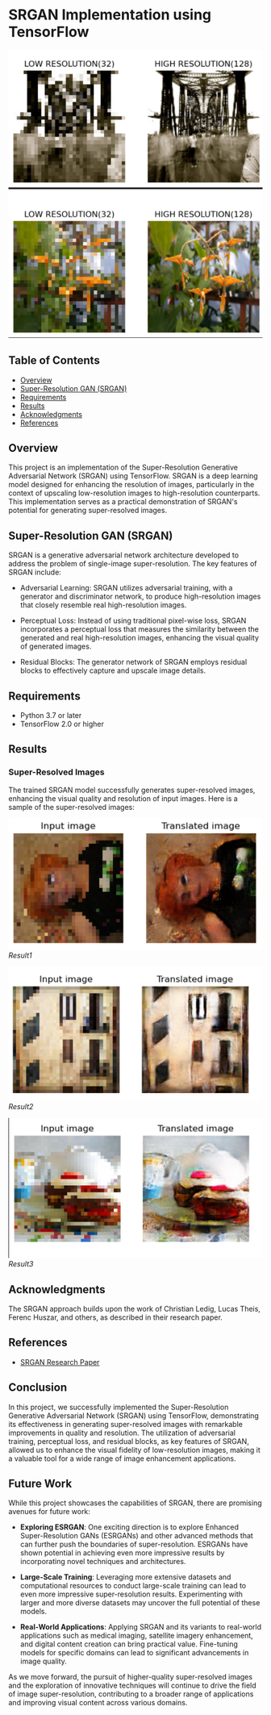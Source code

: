
# SRGAN Implementation using TensorFlow

![SRGAN Output](results/dataset.png)

## Table of Contents

- [Overview](#overview)
- [Super-Resolution GAN (SRGAN)](#super-resolution-gan-srgan)
- [Requirements](#requirements)
- [Results](#results)
- [Acknowledgments](#acknowledgments)
- [References](#references)

## Overview

This project is an implementation of the Super-Resolution Generative Adversarial Network (SRGAN) using TensorFlow. SRGAN is a deep learning model designed for enhancing the resolution of images, particularly in the context of upscaling low-resolution images to high-resolution counterparts. This implementation serves as a practical demonstration of SRGAN's potential for generating super-resolved images.

## Super-Resolution GAN (SRGAN)

SRGAN is a generative adversarial network architecture developed to address the problem of single-image super-resolution. The key features of SRGAN include:

- Adversarial Learning: SRGAN utilizes adversarial training, with a generator and discriminator network, to produce high-resolution images that closely resemble real high-resolution images.

- Perceptual Loss: Instead of using traditional pixel-wise loss, SRGAN incorporates a perceptual loss that measures the similarity between the generated and real high-resolution images, enhancing the visual quality of generated images.

- Residual Blocks: The generator network of SRGAN employs residual blocks to effectively capture and upscale image details.

## Requirements

- Python 3.7 or later
- TensorFlow 2.0 or higher

## Results

### Super-Resolved Images

The trained SRGAN model successfully generates super-resolved images, enhancing the visual quality and resolution of input images. Here is a sample of the super-resolved images:

![Super-Resolved Image 1](results/res1.png)<br>
*Result1*

![Super-Resolved Image 2](results/res2.png)<br>
*Result2*

![Super-Resolved Image 2](results/res3.png)<br>
*Result3*

## Acknowledgments

The SRGAN approach builds upon the work of Christian Ledig, Lucas Theis, Ferenc Huszar, and others, as described in their research paper.

## References

- [SRGAN Research Paper](https://arxiv.org/abs/1609.04802)

## Conclusion

In this project, we successfully implemented the Super-Resolution Generative Adversarial Network (SRGAN) using TensorFlow, demonstrating its effectiveness in generating super-resolved images with remarkable improvements in quality and resolution. The utilization of adversarial training, perceptual loss, and residual blocks, as key features of SRGAN, allowed us to enhance the visual fidelity of low-resolution images, making it a valuable tool for a wide range of image enhancement applications.

## Future Work

While this project showcases the capabilities of SRGAN, there are promising avenues for future work:

- **Exploring ESRGAN**: One exciting direction is to explore Enhanced Super-Resolution GANs (ESRGANs) and other advanced methods that can further push the boundaries of super-resolution. ESRGANs have shown potential in achieving even more impressive results by incorporating novel techniques and architectures.

- **Large-Scale Training**: Leveraging more extensive datasets and computational resources to conduct large-scale training can lead to even more impressive super-resolution results. Experimenting with larger and more diverse datasets may uncover the full potential of these models.

- **Real-World Applications**: Applying SRGAN and its variants to real-world applications such as medical imaging, satellite imagery enhancement, and digital content creation can bring practical value. Fine-tuning models for specific domains can lead to significant advancements in image quality.

As we move forward, the pursuit of higher-quality super-resolved images and the exploration of innovative techniques will continue to drive the field of image super-resolution, contributing to a broader range of applications and improving visual content across various domains.
